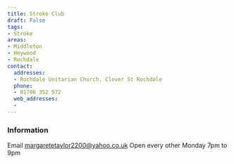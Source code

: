 ```yaml
---
title: Stroke Club
draft: False
tags:
- Stroke
areas:
- Middleton
- Heywood
- Rochdale
contact:
  addresses:
  - Rochdale Unitarian Church, Clover St Rochdale
  phone:
  - 01706 352 972
  web_addresses:
  -
---
```


### Information
Email  margaretetaylor2200@yahoo.co.uk
Open every other Monday 7pm to 9pm